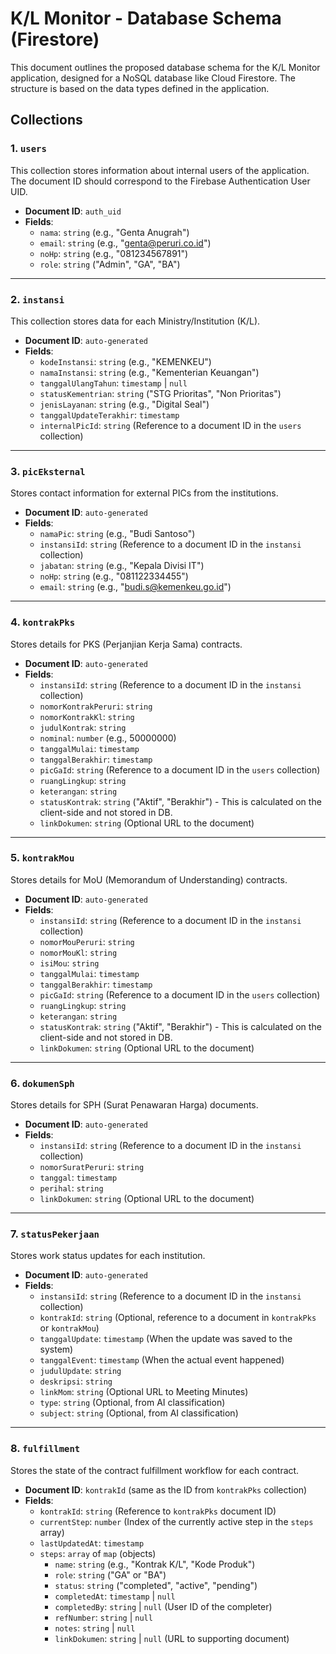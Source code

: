 # K/L Monitor - Database Schema (Firestore)

This document outlines the proposed database schema for the K/L Monitor application, designed for a NoSQL database like Cloud Firestore. The structure is based on the data types defined in the application.

## Collections

### 1. `users`

This collection stores information about internal users of the application. The document ID should correspond to the Firebase Authentication User UID.

- **Document ID**: `auth_uid`
- **Fields**:
  - `nama`: `string` (e.g., "Genta Anugrah")
  - `email`: `string` (e.g., "genta@peruri.co.id")
  - `noHp`: `string` (e.g., "081234567891")
  - `role`: `string` ("Admin", "GA", "BA")

---

### 2. `instansi`

This collection stores data for each Ministry/Institution (K/L).

- **Document ID**: `auto-generated`
- **Fields**:
  - `kodeInstansi`: `string` (e.g., "KEMENKEU")
  - `namaInstansi`: `string` (e.g., "Kementerian Keuangan")
  - `tanggalUlangTahun`: `timestamp` | `null`
  - `statusKementrian`: `string` ("STG Prioritas", "Non Prioritas")
  - `jenisLayanan`: `string` (e.g., "Digital Seal")
  - `tanggalUpdateTerakhir`: `timestamp`
  - `internalPicId`: `string` (Reference to a document ID in the `users` collection)

---

### 3. `picEksternal`

Stores contact information for external PICs from the institutions.

- **Document ID**: `auto-generated`
- **Fields**:
  - `namaPic`: `string` (e.g., "Budi Santoso")
  - `instansiId`: `string` (Reference to a document ID in the `instansi` collection)
  - `jabatan`: `string` (e.g., "Kepala Divisi IT")
  - `noHp`: `string` (e.g., "081122334455")
  - `email`: `string` (e.g., "budi.s@kemenkeu.go.id")

---

### 4. `kontrakPks`

Stores details for PKS (Perjanjian Kerja Sama) contracts.

- **Document ID**: `auto-generated`
- **Fields**:
  - `instansiId`: `string` (Reference to a document ID in the `instansi` collection)
  - `nomorKontrakPeruri`: `string`
  - `nomorKontrakKl`: `string`
  - `judulKontrak`: `string`
  - `nominal`: `number` (e.g., 50000000)
  - `tanggalMulai`: `timestamp`
  - `tanggalBerakhir`: `timestamp`
  - `picGaId`: `string` (Reference to a document ID in the `users` collection)
  - `ruangLingkup`: `string`
  - `keterangan`: `string`
  - `statusKontrak`: `string` ("Aktif", "Berakhir") - This is calculated on the client-side and not stored in DB.
  - `linkDokumen`: `string` (Optional URL to the document)

---

### 5. `kontrakMou`

Stores details for MoU (Memorandum of Understanding) contracts.

- **Document ID**: `auto-generated`
- **Fields**:
  - `instansiId`: `string` (Reference to a document ID in the `instansi` collection)
  - `nomorMouPeruri`: `string`
  - `nomorMouKl`: `string`
  - `isiMou`: `string`
  - `tanggalMulai`: `timestamp`
  - `tanggalBerakhir`: `timestamp`
  - `picGaId`: `string` (Reference to a document ID in the `users` collection)
  - `ruangLingkup`: `string`
  - `keterangan`: `string`
  - `statusKontrak`: `string` ("Aktif", "Berakhir") - This is calculated on the client-side and not stored in DB.
  - `linkDokumen`: `string` (Optional URL to the document)

---

### 6. `dokumenSph`

Stores details for SPH (Surat Penawaran Harga) documents.

- **Document ID**: `auto-generated`
- **Fields**:
  - `instansiId`: `string` (Reference to a document ID in the `instansi` collection)
  - `nomorSuratPeruri`: `string`
  - `tanggal`: `timestamp`
  - `perihal`: `string`
  - `linkDokumen`: `string` (Optional URL to the document)

---

### 7. `statusPekerjaan`

Stores work status updates for each institution.

- **Document ID**: `auto-generated`
- **Fields**:
  - `instansiId`: `string` (Reference to a document ID in the `instansi` collection)
  - `kontrakId`: `string` (Optional, reference to a document in `kontrakPks` or `kontrakMou`)
  - `tanggalUpdate`: `timestamp` (When the update was saved to the system)
  - `tanggalEvent`: `timestamp` (When the actual event happened)
  - `judulUpdate`: `string`
  - `deskripsi`: `string`
  - `linkMom`: `string` (Optional URL to Meeting Minutes)
  - `type`: `string` (Optional, from AI classification)
  - `subject`: `string` (Optional, from AI classification)

---

### 8. `fulfillment`

Stores the state of the contract fulfillment workflow for each contract.

- **Document ID**: `kontrakId` (same as the ID from `kontrakPks` collection)
- **Fields**:
  - `kontrakId`: `string` (Reference to `kontrakPks` document ID)
  - `currentStep`: `number` (Index of the currently active step in the `steps` array)
  - `lastUpdatedAt`: `timestamp`
  - `steps`: `array` of `map` (objects)
    - `name`: `string` (e.g., "Kontrak K/L", "Kode Produk")
    - `role`: `string` ("GA" or "BA")
    - `status`: `string` ("completed", "active", "pending")
    - `completedAt`: `timestamp` | `null`
    - `completedBy`: `string` | `null` (User ID of the completer)
    - `refNumber`: `string` | `null`
    - `notes`: `string` | `null`
    - `linkDokumen`: `string` | `null` (URL to supporting document)
